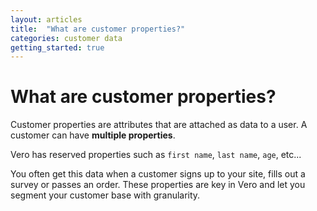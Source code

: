 ```yaml
---
layout: articles
title:  "What are customer properties?"
categories: customer data
getting_started: true
---
```


# What are customer properties?

Customer properties are attributes that are attached as data to a user. A customer can have **multiple properties**. 

Vero has reserved properties such as `first name`, `last name`, `age`, etc... 

You often get this data when a customer signs up to your site, fills out a survey or passes an order. These properties are key in Vero and let you segment your customer base with granularity.